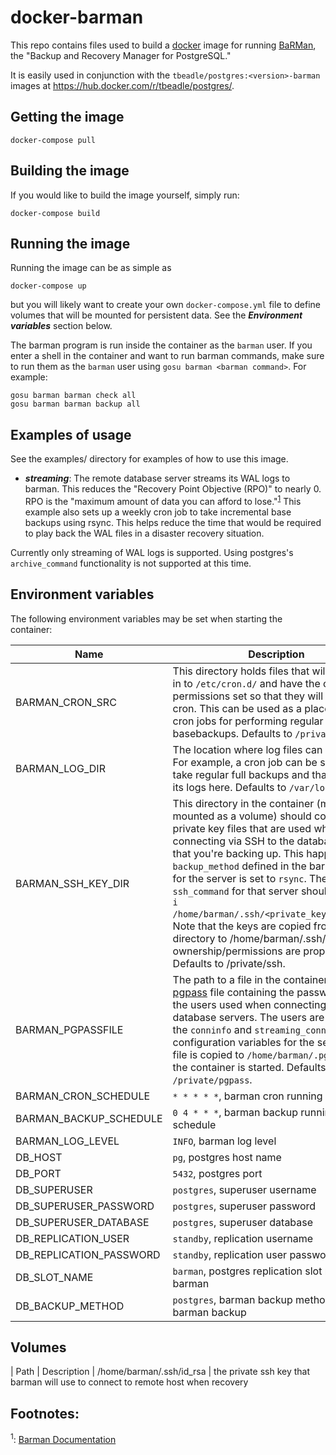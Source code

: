 # docker-barman

This repo contains files used to build a [docker](https://www.docker.com) image
for running [BaRMan](https://github.com/2ndquadrant-it/barman), the "Backup and
Recovery Manager for PostgreSQL."

It is easily used in conjunction with the `tbeadle/postgres:<version>-barman`
images at https://hub.docker.com/r/tbeadle/postgres/.

## Getting the image

`docker-compose pull`

## Building the image

If you would like to build the image yourself, simply run:

`docker-compose build`

## Running the image

Running the image can be as simple as

`docker-compose up`

but you will likely want to create your own `docker-compose.yml` file to define
volumes that will be mounted for persistent data.  See the ***Environment
variables*** section below.

The barman program is run inside the container as the `barman` user.  If you
enter a shell in the container and want to run barman commands, make sure to run
them as the `barman` user using `gosu barman <barman command>`.  For example:

```
gosu barman barman check all
gosu barman barman backup all
```

## Examples of usage

See the examples/ directory for examples of how to use this image.

 * ***streaming***: The remote database server streams its WAL logs to barman.
   This reduces the "Recovery Point Objective (RPO)" to nearly 0.  RPO is the
   "maximum amount of data you can afford to lose."<sup>[1](#barman_docs)</sup>
   This example also sets up  a weekly cron job to take incremental base backups
   using rsync.  This helps reduce the time that would be required to play back
   the WAL files in a disaster recovery situation.

Currently only streaming of WAL logs is supported.  Using postgres's
`archive_command` functionality is not supported at this time.

## Environment variables

The following environment variables may be set when starting the container:

| Name                               | Description                                                                                                                                                                                                                                                                                                                                                                                                                                                                                                                                             |
| ----                               | -----------                                                                                                                                                                                                                                                                                                                                                                                                                                                                                                                                             |
| BARMAN_CRON_SRC                    | This directory holds files that will be copied in to `/etc/cron.d/` and have the correct permissions set so that they will be run via cron.  This can be used as a place to put cron jobs for performing regular basebackups.  Defaults to `/private/cron.d`.
| BARMAN_LOG_DIR                     | The location where log files can be stored.  For example, a cron job can be set up to take regular full backups and that can send its logs here.  Defaults to `/var/log/barman`.                                                                                                                                                                                                                                                                                                                                                                        |
| BARMAN_SSH_KEY_DIR                 | This directory in the container (most likely mounted as a volume) should contain SSH private key files that are used when connecting via SSH to the database servers that you're backing up.  This happens if the `backup_method` defined in the barman config for the server is set to `rsync`.  The `ssh_command` for that server should include `-i /home/barman/.ssh/<private_key_filename>`.  Note that the keys are copied from this directory to /home/barman/.ssh/ to ensure ownership/permissions are properly set.  Defaults to /private/ssh. |
| BARMAN_PGPASSFILE                  | The path to a file in the container that is a [pgpass](https://www.postgresql.org/docs/9.6/static/libpq-pgpass.html) file containing the passwords for the users used when connecting to the database servers.  The users are defined by the `conninfo` and `streaming_conninfo` configuration variables for the servers.  This file is copied to `/home/barman/.pgpass` when the container is started.  Defaults to `/private/pgpass`.                                                                                                                 |
| BARMAN_CRON_SCHEDULE               | `* * * * *`, barman cron running scheduel
| BARMAN_BACKUP_SCHEDULE             | `0 4 * * *`, barman backup running schedule
| BARMAN_LOG_LEVEL                   | `INFO`, barman log level
| DB_HOST                            | `pg`, postgres host name
| DB_PORT                            | `5432`, postgres port
| DB_SUPERUSER                       | `postgres`, superuser username
| DB_SUPERUSER_PASSWORD              | `postgres`, superuser password
| DB_SUPERUSER_DATABASE              | `postgres`, superuser database
| DB_REPLICATION_USER                | `standby`, replication username
| DB_REPLICATION_PASSWORD            | `standby`, replication user password
| DB_SLOT_NAME                       | `barman`, postgres replication slot name for barman
| DB_BACKUP_METHOD                   | `postgres`, barman backup method, see barman backup

## Volumes

| Path                               | Description
| /home/barman/.ssh/id_rsa           | the private ssh key that barman will use to connect to remote host when recovery

## Footnotes:

<a name='barman_docs'><sup>1</sup></a>: [Barman Documentation](http://docs.pgbarman.org/release/2.1/)
